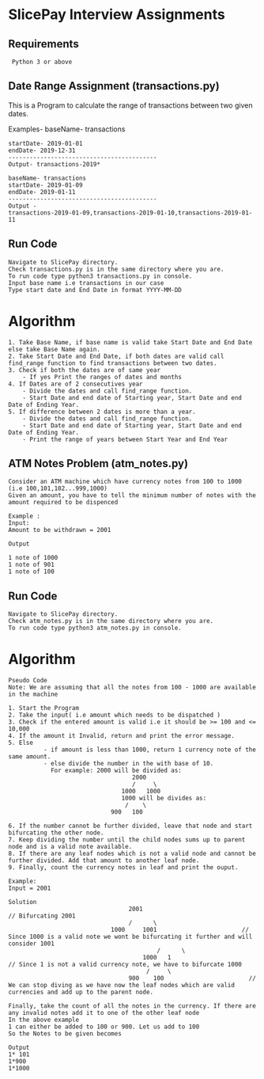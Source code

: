 # SlicePay Interview Assignments
## Requirements

``` Python 3 or above```

## Date Range Assignment (transactions.py)

This is a Program to calculate the range of transactions between two given dates.

Examples-
    baseName- transactions

    startDate- 2019-01-01
    endDate- 2019-12-31
    ------------------------------------------
    Output- transactions-2019*

    baseName- transactions
    startDate- 2019-01-09
    endDate- 2019-01-11
    ------------------------------------------
    Output -
    transactions-2019-01-09,transactions-2019-01-10,transactions-2019-01-11


## Run Code

```
Navigate to SlicePay directory.
Check transactions.py is in the same directory where you are.
To run code type python3 transactions.py in console.
Input base name i.e transactions in our case
Type start date and End Date in format YYYY-MM-DD
```

# Algorithm

``` 
1. Take Base Name, if base name is valid take Start Date and End Date else take Base Name again.
2. Take Start Date and End Date, if both dates are valid call find_range function to find transactions between two dates.
3. Check if both the dates are of same year
    - If yes Print the ranges of dates and months
4. If Dates are of 2 consecutives year
    - Divide the dates and call find_range function.
    - Start Date and end date of Starting year, Start Date and end Date of Ending Year.
5. If difference between 2 dates is more than a year.
    - Divide the dates and call find_range function.
    - Start Date and end date of Starting year, Start Date and end Date of Ending Year.
    - Print the range of years between Start Year and End Year
```

## ATM Notes Problem (atm_notes.py)

``` 
Consider an ATM machine which have currency notes from 100 to 1000 (i.e 100,101,102...999,1000)
Given an amount, you have to tell the minimum number of notes with the amount required to be dispenced

Example : 
Input:
Amount to be withdrawn = 2001

Output

1 note of 1000
1 note of 901
1 note of 100
```

## Run Code

```
Navigate to SlicePay directory.
Check atm_notes.py is in the same directory where you are.
To run code type python3 atm_notes.py in console.

```

# Algorithm

```
Pseudo Code
Note: We are assuming that all the notes from 100 - 1000 are available in the machine

1. Start the Program
2. Take the input( i.e amount which needs to be dispatched )
3. Check if the entered amount is valid i.e it should be >= 100 and <= 10,000
4. If the amount it Invalid, return and print the error message.
5. Else 
          - if amount is less than 1000, return 1 currency note of the same amount.
          - else divide the number in the with base of 10.
            For example: 2000 will be divided as:
                                   2000
                                   /     \
                                1000   1000
                                1000 will be divides as:
                                 /    \
                             900   100

6. If the number cannot be further divided, leave that node and start bifurcating the other node.
7. Keep dividing the number until the child nodes sums up to parent node and is a valid note available.
8. If there are any leaf nodes which is not a valid node and cannot be further divided. Add that amount to another leaf node.
9. Finally, count the currency notes in leaf and print the ouput.

Example:
Input = 2001

Solution
                                  2001                                // Bifurcating 2001
                                  /      \
                             1000     1001                        // Since 1000 is a valid note we wont be bifurcating it further and will consider 1001
                                          /      \
                                      1000   1                       // Since 1 is not a valid currency note, we have to bifurcate 1000
                                       /     \
                                  900    100                        // We can stop diving as we have now the leaf nodes which are valid currencies and add up to the parent node.

Finally, take the count of all the notes in the currency. If there are any invalid notes add it to one of the other leaf node
In the above example 
1 can either be added to 100 or 900. Let us add to 100 
So the Notes to be given becomes

Output 
1* 101
1*900
1*1000
```